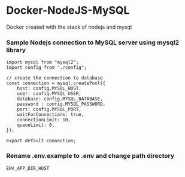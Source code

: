 # Docker-NodeJS-MySQL
Docker created with the stack of nodejs and mysql

### Sample Nodejs connection to MySQL server using mysql2 library

```
import mysql from "mysql2";
import config from "./config";

// create the connection to database
const connection = mysql.createPool({
    host: config.MYSQL_HOST,
    user: config.MYSQL_USER,
    database: config.MYSQL_DATABASE,
    password : config.MYSQL_PASSWORD,
    port: config.MYSQL_PORT,
    waitForConnections: true,
    connectionLimit: 10,
    queueLimit: 0,
});

export default connection;
```

### Rename .env.example to .env and change path directory

```
ENV_APP_DIR_HOST
```
